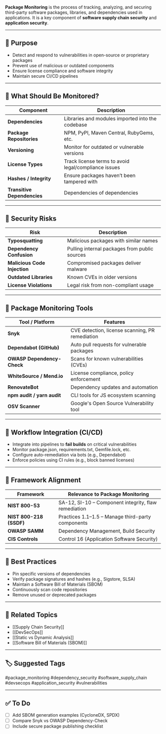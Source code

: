 **Package Monitoring** is the process of tracking, analyzing, and securing third-party software packages, libraries, and dependencies used in applications. It is a key component of **software supply chain security** and **application security**.

---

## 🎯 Purpose

- Detect and respond to vulnerabilities in open-source or proprietary packages
- Prevent use of malicious or outdated components
- Ensure license compliance and software integrity
- Maintain secure CI/CD pipelines

---

## 🧱 What Should Be Monitored?

| Component              | Description                                            |
|------------------------|--------------------------------------------------------|
| **Dependencies**        | Libraries and modules imported into the codebase       |
| **Package Repositories**| NPM, PyPI, Maven Central, RubyGems, etc.              |
| **Versioning**          | Monitor for outdated or vulnerable versions            |
| **License Types**       | Track license terms to avoid legal/compliance issues   |
| **Hashes / Integrity**  | Ensure packages haven’t been tampered with             |
| **Transitive Dependencies** | Dependencies of dependencies                      |

---

## 🔐 Security Risks

| Risk                        | Description                                         |
|-----------------------------|-----------------------------------------------------|
| **Typosquatting**            | Malicious packages with similar names               |
| **Dependency Confusion**     | Pulling internal packages from public sources       |
| **Malicious Code Injection** | Compromised packages deliver malware                |
| **Outdated Libraries**       | Known CVEs in older versions                        |
| **License Violations**       | Legal risk from non-compliant usage                 |

---

## 🧰 Package Monitoring Tools

| Tool / Platform       | Features                                                |
|------------------------|---------------------------------------------------------|
| **Snyk**               | CVE detection, license scanning, PR remediation         |
| **Dependabot (GitHub)**| Auto pull requests for vulnerable packages              |
| **OWASP Dependency-Check** | Scans for known vulnerabilities (CVEs)              |
| **WhiteSource / Mend.io** | License compliance, policy enforcement               |
| **RenovateBot**        | Dependency updates and automation                       |
| **npm audit / yarn audit** | CLI tools for JS ecosystem scanning                 |
| **OSV Scanner**        | Google's Open Source Vulnerability tool                |

---

## 🔄 Workflow Integration (CI/CD)

- Integrate into pipelines to **fail builds** on critical vulnerabilities
- Monitor package.json, requirements.txt, Gemfile.lock, etc.
- Configure auto-remediation via bots (e.g., Dependabot)
- Enforce policies using CI rules (e.g., block banned licenses)

---

## 🧭 Framework Alignment

| Framework        | Relevance to Package Monitoring                    |
|------------------|----------------------------------------------------|
| **NIST 800-53**   | SA-12, SI-10 – Component integrity, flaw remediation |
| **NIST 800-218 (SSDF)** | Practices 1.1–1.5 – Manage third-party components |
| **OWASP SAMM**    | Dependency Management, Build Security             |
| **CIS Controls**  | Control 16 (Application Software Security)        |

---

## 📌 Best Practices

- Pin specific versions of dependencies
- Verify package signatures and hashes (e.g., Sigstore, SLSA)
- Maintain a Software Bill of Materials (SBOM)
- Continuously scan code repositories
- Remove unused or deprecated packages

---

## 🔗 Related Topics

- [[Supply Chain Security]]
- [[DevSecOps]]
- [[Static vs Dynamic Analysis]]
- [[Software Bill of Materials (SBOM)]]

---

## 🏷 Suggested Tags

#package_monitoring #dependency_security #software_supply_chain #devsecops #application_security #vulnerabilities

---

## ✅ To Do

- [ ] Add SBOM generation examples (CycloneDX, SPDX)
- [ ] Compare Snyk vs OWASP Dependency-Check
- [ ] Include secure package publishing checklist
